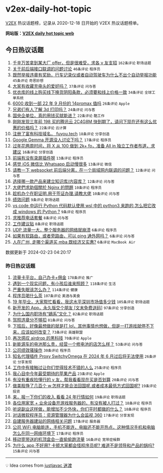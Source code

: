 # v2ex-daily-hot-topic

[V2EX](https://www.v2ex.com/) 热议话题榜，记录从 2020-12-18 日开始的 V2EX 热议话题榜单。

**网站版：[V2EX daily hot topic web](https://boojack.github.io/v2ex-daily-hot-topic-web/)**

## 今日热议话题

<!-- TODAY BEGIN -->

1. [千辛万苦拿到某大厂 offer，但是很难受，求各 v 友支招](https://www.v2ex.com/t/1017736) `162条评论` `职场话题`
1. [关于前后端接口联调的问题讨论](https://www.v2ex.com/t/1017771) `46条评论` `程序员`
1. [既然举报违章有奖励，行车记录仪或者自动驾驶车为什么不出个自动举报功能](https://www.v2ex.com/t/1017777) `45条评论` `奇思妙想`
1. [大家有收藏充电头的爱好吗？](https://www.v2ex.com/t/1017783) `37条评论` `问与答`
1. [优衣库的线上购买线下换货阴阳条款，必须要和线上价格一致](https://www.v2ex.com/t/1017735) `34条评论` `全球工单系统`
1. [6000 收到一部 22 年 9 月份的 14promax 值吗](https://www.v2ex.com/t/1017741) `26条评论` `Apple`
1. [兄弟们有人了解 3d 打印吗？](https://www.v2ex.com/t/1017763) `24条评论` `问与答`
1. [国央企单位，真的用钱买就能进？](https://www.v2ex.com/t/1017795) `22条评论` `酷工作`
1. [刚刚发现三年前 198 买的腾讯云 2C4G8M 快到期了，请问下现在还有这么优惠的价格吗？](https://www.v2ex.com/t/1017785) `22条评论` `云计算`
1. [注册了富有科技域名， fuyou.tech](https://www.v2ex.com/t/1017722) `18条评论` `分享创造`
1. [Google Gemma 开源没人讨论下吗？](https://www.v2ex.com/t/1017782) `17条评论` `程序员`
1. [过年花两周时间，将 X 从 100 做到 2k+ fo，准备 All in 独立工作者布道，求建议](https://www.v2ex.com/t/1017767) `16条评论` `分享创造`
1. [前端有没有录屏插件呀](https://www.v2ex.com/t/1017742) `13条评论` `程序员`
1. [感觉 iOS 微信比 Whatsapp 启动慢很多](https://www.v2ex.com/t/1017732) `13条评论` `微信`
1. [请教一下 websocket 前后端分离，在一个局域网内联调的问题？](https://www.v2ex.com/t/1017738) `12条评论` `问与答`
1. [选择哪一款产品来建立知识库/内容库？](https://www.v2ex.com/t/1017729) `12条评论` `问与答`
1. [大佬們求助個關於 Nginx 的問題](https://www.v2ex.com/t/1017769) `10条评论` `程序员`
1. [趁机办个在职证明.用于签证办理.请教大佬](https://www.v2ex.com/t/1017758) `10条评论` `问与答`
1. [绩效问题](https://www.v2ex.com/t/1017757) `9条评论` `职场话题`
1. [vs code 中运行 Python 代码默认使用 wsl 中的 python3 来跑的,怎么把它改成 windows 的 Python ?](https://www.v2ex.com/t/1017753) `9条评论` `程序员`
1. [求推荐电话套餐](https://www.v2ex.com/t/1017764) `8条评论` `问与答`
1. [工作建议贴](https://www.v2ex.com/t/1017727) `8条评论` `职场话题`
1. [UDP 流量一大，整个服务器的网络就崩溃](https://www.v2ex.com/t/1017796) `6条评论` `程序员`
1. [如果有软路由，或者旁路由，可以 ping 通外网吗？](https://www.v2ex.com/t/1017743) `6条评论` `问与答`
1. [人在广州, 走哪个渠道买 mba 既经济又实惠?](https://www.v2ex.com/t/1017730) `6条评论` `MacBook Air`

数据更新于 2024-02-23 04:20:17

<!-- TODAY END -->

### 昨日热议话题

<!-- YESTERDAY BEGIN -->

1. [流量卡平台，自己办卡+佣金](https://www.v2ex.com/t/1017424) `178条评论` `推广`
1. [遇到一个现实问题，有小孩后谁来照顾？](https://www.v2ex.com/t/1017442) `118条评论` `生活`
1. [严重失眠该怎么办？](https://www.v2ex.com/t/1017427) `114条评论` `健康`
1. [程序员喝什么茶](https://www.v2ex.com/t/1017462) `107条评论` `美酒与美食`
1. [19 年毕业，大家帮忙看看，我这水平深圳市场值多少钱](https://www.v2ex.com/t/1017458) `105条评论` `职场话题`
1. [新开发的 App，永久版交个朋友 [文末免费送码]](https://www.v2ex.com/t/1017611) `97条评论` `分享创造`
1. [为什么国内职场有“嫡系”文化？](https://www.v2ex.com/t/1017402) `82条评论` `职场话题`
1. [驾照违章分不够扣](https://www.v2ex.com/t/1017518) `81条评论` `问与答`
1. [下班后，好像最想做的就是打 lol，其他事情也想做，但是一打游戏就停不下来，应该如何改变？](https://www.v2ex.com/t/1017478) `73条评论` `英雄联盟`
1. [再次感叹 airdrop 的黑科技](https://www.v2ex.com/t/1017486) `70条评论` `Apple`
1. [新能源车的电池那么贵，经营一个修电池的店怎么样？](https://www.v2ex.com/t/1017490) `53条评论` `问与答`
1. [公司绩效骚操作](https://www.v2ex.com/t/1017591) `30条评论` `程序员`
1. [知名代理插件 Proxy SwitchyOmega 在 2024 年 6 月过后将无法使用](https://www.v2ex.com/t/1017572) `26条评论` `分享发现`
1. [工作中有接触过让你们觉得技术不错的人么](https://www.v2ex.com/t/1017472) `25条评论` `程序员`
1. [我心目中今年最受期待的苹果产品](https://www.v2ex.com/t/1017431) `23条评论` `Apple`
1. [有没有重疾险懂行的 v 友，帮我看看现在买是否划算](https://www.v2ex.com/t/1017430) `20条评论` `问与答`
1. [做美股挣了几百个 w,怎样才能合法回国呢.或者成本最低方式回国呢?](https://www.v2ex.com/t/1017697) `19条评论` `投资`
1. [来，报一下你们的收入,看看 24 年行情如何](https://www.v2ex.com/t/1017616) `19条评论` `职场话题`
1. [各位用家宽 + 业余设备开游戏服务器的，有没有被人打过？](https://www.v2ex.com/t/1017600) `18条评论` `程序员`
1. [听说副业这样做，能增加不少外快，你们平时都做的什么？](https://www.v2ex.com/t/1017441) `18条评论` `程序员`
1. [对话微软程序员：资源管理器为什么会监视 360](https://www.v2ex.com/t/1017609) `17条评论` `分享发现`
1. [自建服务器建站的网络相关问题](https://www.v2ex.com/t/1017569) `17条评论` `服务器`
1. [公司 WiFi 电脑能连，手机不能连，电脑还不能开热点，这种情况手机和电脑怎么在同一网络环境下](https://www.v2ex.com/t/1017426) `17条评论` `程序员`
1. [移动宽带送的机顶盒会一直偷偷跑流量](https://www.v2ex.com/t/1017460) `16条评论` `宽带症候群`
1. [为什么 app 不好用? 卡顿大家都会怪程序员呢? 难道不是领导和产品的锅吗?](https://www.v2ex.com/t/1017495) `15条评论` `问与答`

<!-- YESTERDAY END -->

---

💡 Idea comes from [justjavac 迷渡](https://github.com/justjavac/)
